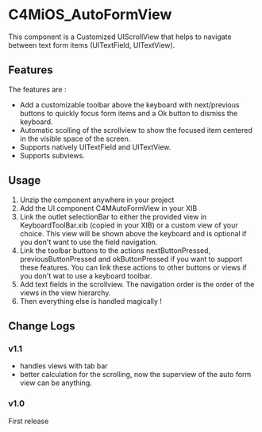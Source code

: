 C4MiOS_AutoFormView
===================

This component is a Customized UIScrollView that helps to navigate between text form items (UITextField, UITextView).

Features
--------

The features are :

* Add a customizable toolbar above the keyboard with next/previous buttons to quickly focus form items and a Ok button to dismiss the keyboard.
* Automatic scolling of the scrollview to show the focused item centered in the visible space of the screen.
* Supports natively UITextField and UITextView.
* Supports subviews.

Usage
-----
1. Unzip the component anywhere in your project
2. Add the UI component C4MAutoFormView in your XIB
3. Link the outlet selectionBar to either the provided view in KeyboardToolBar.xib (copied in your XIB) or a custom view of your choice. This view will be shown above the keyboard and is optional if you don't want to use the field navigation.
4. Link the toolbar buttons to the actions nextButtonPressed, previousButtonPressed and okButtonPressed if you want to support these features. You can link these actions to other buttons or views if you don't wat to use a keyboard toolbar.
5. Add text fields in the scrollview. The navigation order is the order of the views in the view hierarchy.
6. Then everything else is handled magically !


Change Logs
-----------

### v1.1
* handles views with tab bar
* better calculation for the scrolling, now the superview of the auto form view can be anything.

### v1.0
First release